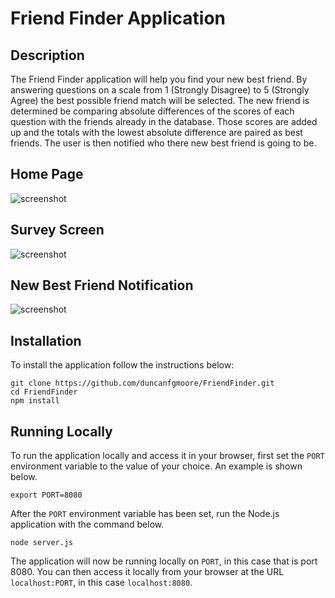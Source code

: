 # Friend Finder Application

## Description

The Friend Finder application will help you find your new best friend. By answering questions on a scale from 1 (Strongly Disagree) to 5 (Strongly Agree) the best possible friend match will be selected. The new friend is determined be comparing absolute differences of the scores of each question with the friends already in the database. Those scores are added up and the totals with the lowest absolute difference are paired as best friends. The user is then notified who there new best friend is going to be.


## Home Page

![screenshot](images/homeScreenShot.jpeg)

## Survey Screen

![screenshot](images/surveyScreenShot.jpeg)

## New Best Friend Notification

![screenshot](images/friendScreenShot.jpeg)



## Installation

To install the application follow the instructions below:

	git clone https://github.com/duncanfgmoore/FriendFinder.git
	cd FriendFinder
	npm install
	
## Running Locally

To run the application locally and access it in your browser, first set the `PORT` environment variable to the value of your choice. An example is shown below.

	export PORT=8080
	
After the `PORT` environment variable has been set, run the Node.js application with the command below.

	node server.js
	
The application will now be running locally on `PORT`, in this case that is port 8080. You can then access it locally from your browser at the URL `localhost:PORT`, in this case `localhost:8080`.
